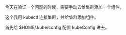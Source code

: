 今天在验证一个问题的时候，需要手动去给集群添加一个组件。

这个我用 kubectl 连接集群，并给集群添加组件。

首先给 $HOME/.kube/config 配置 kubeConfig 进去。

> 